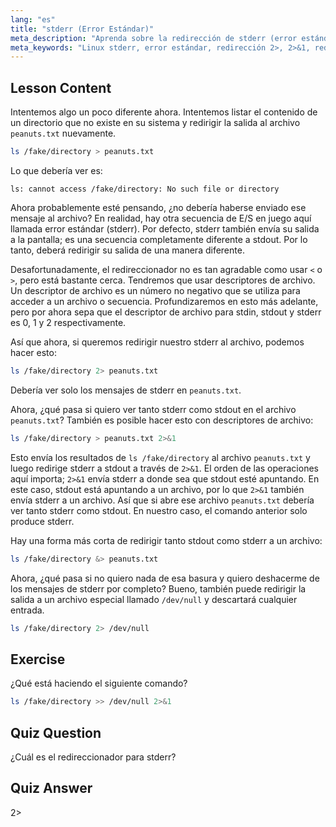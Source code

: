 ```yaml
---
lang: "es"
title: "stderr (Error Estándar)"
meta_description: "Aprenda sobre la redirección de stderr (error estándar) en Linux. Comprenda 2>, 2>&1, &> y /dev/null para el manejo de errores en Bash. ¡Mejore sus habilidades en la línea de comandos de Linux!"
meta_keywords: "Linux stderr, error estándar, redirección 2>, 2>&1, redirección &>, /dev/null, manejo de errores Bash, tutorial de Linux, Linux para principiantes"
---
```


## Lesson Content

Intentemos algo un poco diferente ahora. Intentemos listar el contenido de un directorio que no existe en su sistema y redirigir la salida al archivo `peanuts.txt` nuevamente.

```bash
ls /fake/directory > peanuts.txt
```

Lo que debería ver es:

```plaintext
ls: cannot access /fake/directory: No such file or directory
```

Ahora probablemente esté pensando, ¿no debería haberse enviado ese mensaje al archivo? En realidad, hay otra secuencia de E/S en juego aquí llamada error estándar (stderr). Por defecto, stderr también envía su salida a la pantalla; es una secuencia completamente diferente a stdout. Por lo tanto, deberá redirigir su salida de una manera diferente.

Desafortunadamente, el redireccionador no es tan agradable como usar `<` o `>`, pero está bastante cerca. Tendremos que usar descriptores de archivo. Un descriptor de archivo es un número no negativo que se utiliza para acceder a un archivo o secuencia. Profundizaremos en esto más adelante, pero por ahora sepa que el descriptor de archivo para stdin, stdout y stderr es 0, 1 y 2 respectivamente.

Así que ahora, si queremos redirigir nuestro stderr al archivo, podemos hacer esto:

```bash
ls /fake/directory 2> peanuts.txt
```

Debería ver solo los mensajes de stderr en `peanuts.txt`.

Ahora, ¿qué pasa si quiero ver tanto stderr como stdout en el archivo `peanuts.txt`? También es posible hacer esto con descriptores de archivo:

```bash
ls /fake/directory > peanuts.txt 2>&1
```

Esto envía los resultados de `ls /fake/directory` al archivo `peanuts.txt` y luego redirige stderr a stdout a través de `2>&1`. El orden de las operaciones aquí importa; `2>&1` envía stderr a donde sea que stdout esté apuntando. En este caso, stdout está apuntando a un archivo, por lo que `2>&1` también envía stderr a un archivo. Así que si abre ese archivo `peanuts.txt` debería ver tanto stderr como stdout. En nuestro caso, el comando anterior solo produce stderr.

Hay una forma más corta de redirigir tanto stdout como stderr a un archivo:

```bash
ls /fake/directory &> peanuts.txt
```

Ahora, ¿qué pasa si no quiero nada de esa basura y quiero deshacerme de los mensajes de stderr por completo? Bueno, también puede redirigir la salida a un archivo especial llamado `/dev/null` y descartará cualquier entrada.

```bash
ls /fake/directory 2> /dev/null
```

## Exercise

¿Qué está haciendo el siguiente comando?

```bash
ls /fake/directory >> /dev/null 2>&1
```

## Quiz Question

¿Cuál es el redireccionador para stderr?

## Quiz Answer

2>
